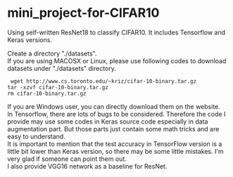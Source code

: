 # mini_project-for-CIFAR10
Using self-written ResNet18 to classify CIFAR10. It includes Tensorflow and Keras versions.  

Create a directory "./datasets".   
If you are using MACOSX or Linux, please use following codes to download datasets under "./datasets" directory.  
<pre><code> wget http://www.cs.toronto.edu/~kriz/cifar-10-binary.tar.gz  
tar -xzvf cifar-10-binary.tar.gz  
rm cifar-10-binary.tar.gz
</code></pre>
If you are Windows user, you can directly download them on the website.  
In Tensorflow, there are lots of bugs to be considered. Therefore the code I provide may use some codes in Keras source code especially in data augmentation part. But those parts just contain some math tricks and are easy to understand.  
It is important to mention that the test accuracy in TensorFlow version is a little bit lower than Keras version, so there may be some little mistakes. I'm very glad if someone can point them out.  
I also provide VGG16 network as a baseline for ResNet.  
